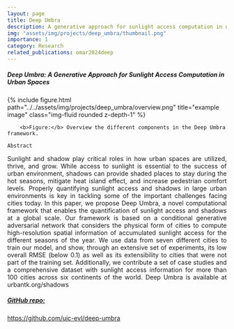 ```yaml
---
layout: page
title: Deep Umbra
description: A generative approach for sunlight access computation in urban spaces
img: "assets/img/projects/deep_umbra/thumbnail.png"
importance: 1
category: Research
related_publications: omar2024deep
---
```


<h5>Deep Umbra: A Generative Approach for Sunlight Access Computation in Urban Spaces</h5>
<div class="row">
    <div class="col-sm mt-3 mt-md-0">
        {% include figure.html path="../../assets/img/projects/deep_umbra/overview.png" title="example image" class="img-fluid rounded z-depth-1" %}
    </div>
</div>
<div class="caption">
    
        <b>Figure:</b> Overview the different components in the Deep Umbra framework.
    
</div>

`Abstract`

<p align='justify'>
Sunlight and shadow play critical roles in how urban spaces are utilized, thrive, and grow. While access to sunlight is essential to the success of urban environment, shadows can provide shaded places to stay during the hot seasons, mitigate heat island effect, and increase pedestrian comfort levels. Properly quantifying sunlight access and shadows in large urban environments is key in tackling some of the important challenges facing cities today. In this paper, we propose Deep Umbra, a novel computational framework that enables the quantification of sunlight access and shadows at a global scale. Our framework is based on a conditional generative adversarial network that considers the physical form of cities to compute high-resolution spatial information of accumulated sunlight access for the different seasons of the year. We use data from seven different cities to train our model, and show, through an extensive set of experiments, its low overall RMSE (below 0.1) as well as its extensibility to cities that were not part of the training set. Additionally, we contribute a set of case studies and a comprehensive dataset with sunlight access information for more than 100 cities across six continents of the world. Deep Umbra is available at urbantk.org/shadows
</p>

<h5><u>GitHub repo:</u></h5> <a href='https://github.com/uic-evl/deep-umbra'>https://github.com/uic-evl/deep-umbra</a>
